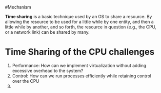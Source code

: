 #Mechanism

**Time sharing** is a basic technique used by an OS to share a resource. By allowing the resource to be used for a little while by one entity, and then a little while by another, and so forth, the resource in question (e.g., the CPU, or a network link) can be shared by many. 

# Time Sharing of the CPU challenges
1. Performance: How can we implement virtualization without adding excessive overhead to the system?
2. Control: How can we run processes efficiently while retaining control over the CPU
3. 